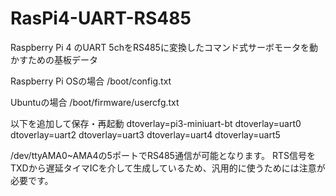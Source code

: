 # RasPi4-UART-RS485
Raspberry Pi 4 のUART 5chをRS485に変換したコマンド式サーボモータを動かすための基板データ

Raspberry Pi OSの場合
/boot/config.txt

Ubuntuの場合
/boot/firmware/usercfg.txt

以下を追加して保存・再起動
dtoverlay=pi3-miniuart-bt
dtoverlay=uart0
dtoverlay=uart2
dtoverlay=uart3
dtoverlay=uart4
dtoverlay=uart5

/dev/ttyAMA0~AMA4の5ポートでRS485通信が可能となります。
RTS信号をTXDから遅延タイマICを介して生成しているため、汎用的に使うためには注意が必要です。
